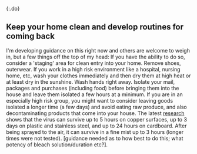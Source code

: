 {:.do}
## Keep your home clean and develop routines for coming back

I'm developing guidance on this right now and others are welcome to weigh in, but a few things off the top of my head: If you have the ability to do so, consider a 'staging' area for clean entry into your home. Remove shoes, outerwear. If you work in a high risk environment like a hospital, nursing home, etc, wash your clothes immediately and then dry them at high heat or at least dry in the sunshine. Wash hands right away. Isolate your mail, packages and purchases (including food) before bringing them into the house and leave them isolated a few hours at a minimum. If you are in an especially high risk group, you might want to consider leaving goods isolated a longer time (a few days) and avoid eating raw produce, and also decontaminating products that come into your house. 
The latest [research](https://www.medrxiv.org/content/10.1101/2020.03.09.20033217v1.full.pdf) shows that the virus can survive up to 5 hours on copper surfaces, up to 3 days on plastic and stainless steel, and up to 24 hours on cardboard. After being sprayed to the air, it can survive in a fine mist up to 3 hours (longer times were not tested).
\[guidance needed as to how best to do this; what potency of bleach solution/duration etc?\].
